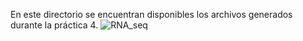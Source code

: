 En este directorio se encuentran disponibles los archivos generados durante la práctica 4.
![RNA_seq](https://user-images.githubusercontent.com/82102364/147610521-cde99d24-b2b6-47da-948f-1ea9fed81b32.png)

